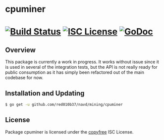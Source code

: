 cpuminer
========

[![Build Status](http://img.shields.io/travis/red010b37/navd.svg)](https://travis-ci.org/red010b37/navd)
[![ISC License](http://img.shields.io/badge/license-ISC-blue.svg)](http://copyfree.org)
[![GoDoc](https://img.shields.io/badge/godoc-reference-blue.svg)](http://godoc.org/github.com/red010b37/navd/mining/cpuminer)
=======

## Overview

This package is currently a work in progress.  It works without issue since it
is used in several of the integration tests, but the API is not really ready for
public consumption as it has simply been refactored out of the main codebase for
now.

## Installation and Updating

```bash
$ go get -u github.com/red010b37/navd/mining/cpuminer
```

## License

Package cpuminer is licensed under the [copyfree](http://copyfree.org) ISC
License.
